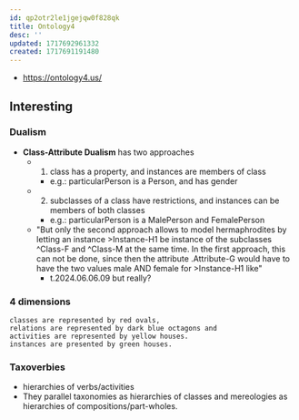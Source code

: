 ```yaml
---
id: qp2otr2le1jgejqw0f828qk
title: Ontology4
desc: ''
updated: 1717692961332
created: 1717691191480
---
```


- https://ontology4.us/

## Interesting

### Dualism

- **Class-Attribute Dualism** has two approaches
  - 1. class has a property, and instances are members of class
    - e.g.: particularPerson is a Person, and has gender
  - 2. subclasses of a class have restrictions, and instances can be members of both classes
    - e.g.: particularPerson is a MalePerson and FemalePerson
  - "But only the second approach allows to model hermaphrodites by letting an instance >Instance-H1 be instance of the subclasses ^Class-F and ^Class-M at the same time. In the first approach, this can not be done, since then the attribute .Attribute-G would have to have the two values male AND female for >Instance-H1 like"
    - t.2024.06.06.09 but really? 

### 4 dimensions


    classes are represented by red ovals,
    relations are represented by dark blue octagons and
    activities are represented by yellow houses.
    instances are presented by green houses.

### Taxoverbies

- hierarchies of verbs/activities
- They parallel taxonomies as hierarchies of classes and mereologies as hierarchies of compositions/part-wholes.